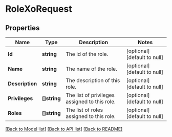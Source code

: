 # RoleXoRequest

## Properties
Name | Type | Description | Notes
------------ | ------------- | ------------- | -------------
**Id** | **string** | The id of the role. | [optional] [default to null]
**Name** | **string** | The name of the role. | [optional] [default to null]
**Description** | **string** | The description of this role. | [optional] [default to null]
**Privileges** | **[]string** | The list of privileges assigned to this role. | [optional] [default to null]
**Roles** | **[]string** | The list of roles assigned to this role. | [optional] [default to null]

[[Back to Model list]](../README.md#documentation-for-models) [[Back to API list]](../README.md#documentation-for-api-endpoints) [[Back to README]](../README.md)

